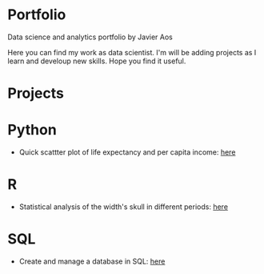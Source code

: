 # Portfolio
Data science and analytics portfolio by Javier Aos

Here you can find my work as data scientist. I'm will be adding projects as I learn and develoup new skills. Hope you find it useful.

# Projects

# Python

* Quick scattter plot of life expectancy and per capita income: <a href="https://github.com/Javieraos/portfolio/blob/main/scatter.ipynb"> here </a>

# R

* Statistical analysis of the width's skull in different periods: <a href="https://github.com/Javieraos/portfolio/blob/main/Tarea_Estadistica_Javier_Aos.pdf"> here </a>

# SQL

* Create and manage a database in SQL: <a href="https://github.com/Javieraos/portfolio/blob/main/TAREA_SQL_JAVIER_AOS.sql"> here </a>
